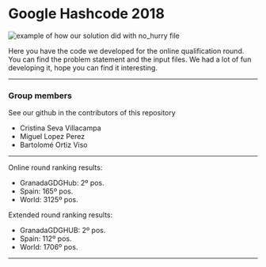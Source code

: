 # Google Hashcode 2018
![example of how our solution did with no_hurry file](https://github.com/thebooort/Google-HashCode-2018/blob/master/Captura%20de%20pantalla%20de%202018-03-02%2012-51-31.png)

Here you have the code we developed for the online qualification round. You can find the problem statement and the input files.
We had a lot of fun developing it, hope you can find it interesting.
***
### Group members
See our github in the contributors of this repository
- Cristina Seva Villacampa
- Miguel Lopez Perez
- Bartolomé Ortiz Viso 
***
Online round ranking results:
 - GranadaGDGHub: 2º pos.
 - Spain: 165º pos.
 - World: 3125º pos.

Extended round ranking results:
 - GranadaGDGHUB: 2º pos.
 - Spain: 112º pos.
 - World: 1706º pos.
***
